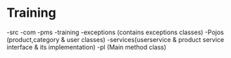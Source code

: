 # Training

-src
 -com
  -pms
   -training
     -exceptions (contains exceptions classes)
     -Pojos (product,category & user classes)
     -services(userservice & product service interface & its implementation)
     -pl (Main method class)
